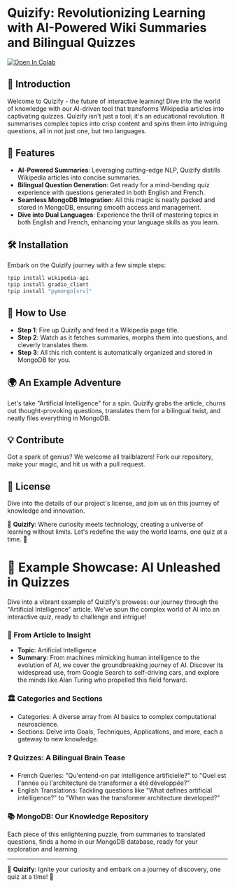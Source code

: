 # Quizify: Revolutionizing Learning with AI-Powered Wiki Summaries and Bilingual Quizzes

<a target="_blank" href="https://colab.research.google.com/github/BDR-Pro/QuiziWiki/blob/main/QuiziWiki.ipynb">
  <img src="https://colab.research.google.com/assets/colab-badge.svg" alt="Open In Colab"/>
</a>

## 🚀 Introduction
Welcome to Quizify - the future of interactive learning! Dive into the world of knowledge with our AI-driven tool that transforms Wikipedia articles into captivating quizzes. Quizify isn't just a tool; it's an educational revolution. It summarises complex topics into crisp content and spins them into intriguing questions, all in not just one, but two languages. 

## 🌟 Features
- **AI-Powered Summaries**: Leveraging cutting-edge NLP, Quizify distills Wikipedia articles into concise summaries.
- **Bilingual Question Generation**: Get ready for a mind-bending quiz experience with questions generated in both English and French.
- **Seamless MongoDB Integration**: All this magic is neatly packed and stored in MongoDB, ensuring smooth access and management.
- **Dive into Dual Languages**: Experience the thrill of mastering topics in both English and French, enhancing your language skills as you learn.

## 🛠 Installation
Embark on the Quizify journey with a few simple steps:
```bash
!pip install wikipedia-api
!pip install gradio_client
!pip install "pymongo[srv]"
```

## 📖 How to Use
- **Step 1**: Fire up Quizify and feed it a Wikipedia page title.
- **Step 2**: Watch as it fetches summaries, morphs them into questions, and cleverly translates them.
- **Step 3**: All this rich content is automatically organized and stored in MongoDB for you.

## 🌍 An Example Adventure
Let's take "Artificial Intelligence" for a spin. Quizify grabs the article, churns out thought-provoking questions, translates them for a bilingual twist, and neatly files everything in MongoDB. 

## 💡 Contribute
Got a spark of genius? We welcome all trailblazers! Fork our repository, make your magic, and hit us with a pull request.

## 📜 License
Dive into the details of our project's license, and join us on this journey of knowledge and innovation.

🌌 **Quizify**: Where curiosity meets technology, creating a universe of learning without limits. Let's redefine the way the world learns, one quiz at a time. 🌠


# 🌟 Example Showcase: AI Unleashed in Quizzes

Dive into a vibrant example of Quizify's prowess: our journey through the "Artificial Intelligence" article. We've spun the complex world of AI into an interactive quiz, ready to challenge and intrigue!

### 🧠 From Article to Insight
- **Topic**: Artificial Intelligence
- **Summary**: From machines mimicking human intelligence to the evolution of AI, we cover the groundbreaking journey of AI. Discover its widespread use, from Google Search to self-driving cars, and explore the minds like Alan Turing who propelled this field forward.

### 🏛️ Categories and Sections
- Categories: A diverse array from AI basics to complex computational neuroscience.
- Sections: Delve into Goals, Techniques, Applications, and more, each a gateway to new knowledge.

### ❓ Quizzes: A Bilingual Brain Tease
- French Queries: "Qu'entend-on par intelligence artificielle?" to "Quel est l'année où l'architecture de transformer a été développée?"
- English Translations: Tackling questions like "What defines artificial intelligence?" to "When was the transformer architecture developed?"

### 📚 MongoDB: Our Knowledge Repository
Each piece of this enlightening puzzle, from summaries to translated questions, finds a home in our MongoDB database, ready for your exploration and learning.

---

🚀 **Quizify**: Ignite your curiosity and embark on a journey of discovery, one quiz at a time! 🌌
